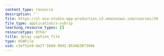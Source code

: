 ```yaml
---
content_type: resource
description: ''
file: https://ol-ocw-studio-app-production.s3.amazonaws.com/courses/20-219-becoming-the-next-bill-nye-writing-and-hosting-the-educational-show-january-iap-2015/c3ef51e9de275b6999d20534b387394b_VQi6t2NfWig.vtt
file_type: application/x-subrip
learning_resource_types: []
resourcetype: Other
title: 3play caption file
type: OCWFile
uid: c3ef51e9-de27-5b69-99d2-0534b387394b
---
```


